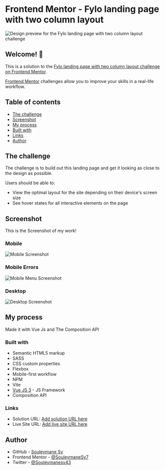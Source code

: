# Frontend Mentor - Fylo landing page with two column layout

![Design preview for the Fylo landing page with two column layout challenge](./design/desktop-preview.jpg)

## Welcome! 👋

This is a solution to the [Fylo landing page with two column layout challenge on Frontend Mentor](https://www.frontendmentor.io/challenges/fylo-landing-page-with-two-column-layout-5ca5ef041e82137ec91a50f5).

[Frontend Mentor](https://www.frontendmentor.io) challenges allow you to improve your skills in a real-life workflow.

## Table of contents

- [The challenge](#the-challenge)
- [Screenshot](#screenshot)
- [My process](#my-process)
- [Built with](#built-with)
- [Links](#links)
- [Author](#author)

## The challenge

The challenge is to build out this landing page and get it looking as close to the design as possible.

Users should be able to:

- View the optimal layout for the site depending on their device's screen size
- See hover states for all interactive elements on the page

## Screenshot

This is the Screenshot of my work!

### Mobile

![Mobile Screenshot](./preview/Mobile.png)

### Mobile Errors

![Mobile Menu Screenshot](./preview/Mobile-Errors.png)

### Desktop

![Desktop Screenshot](./preview/Desktop.png)

## My process

Made it with Vue Js and The Composition API

### Built with

- Semantic HTML5 markup
- SASS
- CSS custom properties
- Flexbox
- Mobile-first workflow
- NPM
- Vite
- [Vue JS 3](https://vuejs.org/) - JS Framework
- Composition API

### Links

- Solution URL: [Add solution URL here](https://your-solution-url.com)
- Live Site URL: [Add live site URL here](https://your-live-site-url.com)

## Author

- GitHub - [Souleymane Sy](https://github.com/SouleymaneSy7)
- Frontend Mentor - [@SouleymaneSy7](https://www.frontendmentor.io/profile/SouleymaneSy7)
- Twitter - [@Souleymanesy43](https://twitter.com/Souleymanesy43)
